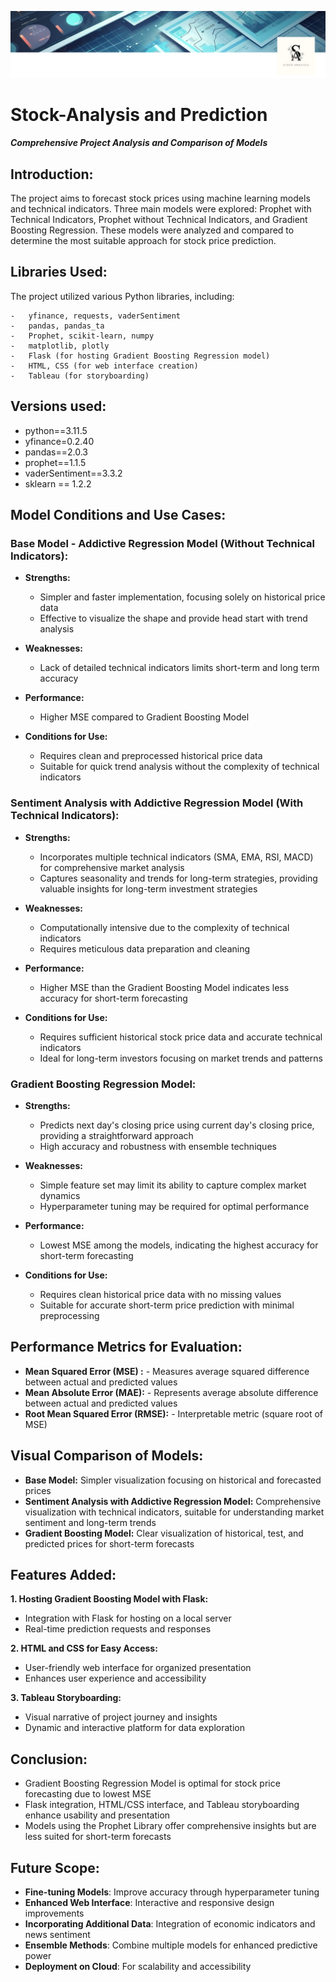 ![Header](https://github.com/vanillatyy1/23_Stock_price_prediction/blob/cba086b4ff6b098335b2f87cdee2a96823f3be96/Images/readme_image.jpg)
# Stock-Analysis and Prediction
***Comprehensive Project Analysis and Comparison of Models***

## Introduction:
The project aims to forecast stock prices using machine learning models and technical indicators. Three main models were explored: Prophet with Technical Indicators, Prophet without Technical Indicators, and Gradient Boosting Regression. These models were analyzed and compared to determine the most suitable approach for stock price prediction.

## Libraries Used:
The project utilized various Python libraries, including:

    -   yfinance, requests, vaderSentiment
    -   pandas, pandas_ta
    -   Prophet, scikit-learn, numpy
    -   matplotlib, plotly
    -   Flask (for hosting Gradient Boosting Regression model)
    -   HTML, CSS (for web interface creation)
    -   Tableau (for storyboarding)

## Versions used:
- python==3.11.5
- yfinance=0.2.40
- pandas==2.0.3
- prophet==1.1.5
- vaderSentiment==3.3.2
- sklearn == 1.2.2

## Model Conditions and Use Cases:

### **Base Model - Addictive Regression Model (Without Technical Indicators):**

-   **Strengths:**
    -   Simpler and faster implementation,  focusing solely on historical price data
    -   Effective to visualize the shape and provide head start with trend analysis
    
-   **Weaknesses:**
    -   Lack of detailed technical indicators limits short-term and long term accuracy
    
-   **Performance:**
    -   Higher MSE compared to Gradient Boosting Model

-   **Conditions for Use:**
    -   Requires clean and preprocessed historical price data
    -   Suitable for quick trend analysis without the complexity of technical indicators

### Sentiment Analysis with Addictive Regression Model  (With Technical Indicators):

-   **Strengths:**
    -   Incorporates multiple technical indicators (SMA, EMA, RSI, MACD) for comprehensive market analysis
    -   Captures seasonality and trends for long-term strategies, providing valuable insights for long-term investment strategies
    
-   **Weaknesses:**
    -   Computationally intensive due to the complexity of technical indicators
    -   Requires meticulous data preparation and cleaning
    
-   **Performance:**
    -   Higher MSE than the Gradient Boosting Model indicates less accuracy for short-term forecasting

-   **Conditions for Use:**
	- Requires sufficient historical stock price data and accurate technical indicators
	- Ideal for long-term investors focusing on market trends and patterns

### Gradient Boosting Regression Model:

-   **Strengths:**
    -   Predicts next day's closing price using current day's closing price, providing a straightforward approach
    -   High accuracy and robustness with ensemble techniques
    
-   **Weaknesses:**
    -   Simple feature set may limit its ability to capture complex market dynamics
    -   Hyperparameter tuning may be required for optimal performance
    
-   **Performance:**
    -   Lowest MSE among the models, indicating the highest accuracy for short-term forecasting

-   **Conditions for Use:**
    -   Requires clean historical price data with no missing values
    -   Suitable for accurate short-term price prediction with minimal preprocessing

## Performance Metrics for Evaluation:

-    **Mean Squared Error (MSE) :**
    -   Measures average squared difference between actual and predicted values
-    **Mean Absolute Error (MAE):**
    -   Represents average absolute difference between actual and predicted values
-    **Root Mean Squared Error (RMSE):**
    -   Interpretable metric (square root of MSE)

## Visual Comparison of Models:

-   **Base Model:** Simpler visualization focusing on historical and forecasted prices
-   **Sentiment Analysis with Addictive Regression Model:** Comprehensive visualization with technical indicators, suitable for understanding market sentiment and long-term trends
-   **Gradient Boosting Model:** Clear visualization of historical, test, and predicted prices for short-term forecasts

## Features Added:

**1. Hosting Gradient Boosting Model with Flask:**

-   Integration with Flask for hosting on a local server
-   Real-time prediction requests and responses

**2. HTML and CSS for Easy Access:**

-   User-friendly web interface for organized presentation
-   Enhances user experience and accessibility

**3. Tableau Storyboarding:**

-   Visual narrative of project journey and insights
-   Dynamic and interactive platform for data exploration

## Conclusion:
-   Gradient Boosting Regression Model is optimal for stock price forecasting due to lowest MSE
-   Flask integration, HTML/CSS interface, and Tableau storyboarding enhance usability and presentation
-   Models using the Prophet Library offer comprehensive insights but are less suited for short-term forecasts

## Future Scope:

-   **Fine-tuning Models**: Improve accuracy through hyperparameter tuning
-   **Enhanced Web Interface**: Interactive and responsive design improvements
-   **Incorporating Additional Data**: Integration of economic indicators and news sentiment
-   **Ensemble Methods**: Combine multiple models for enhanced predictive power
-    **Deployment on Cloud**: For scalability and accessibility
